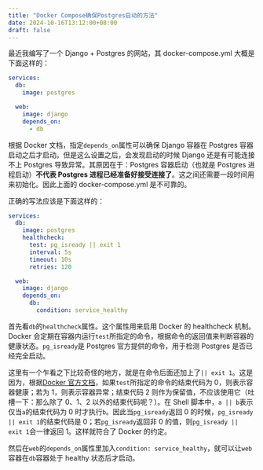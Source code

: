 ```yaml
---
title: "Docker Compose确保Postgres启动的方法"
date: 2024-10-16T13:12:00+08:00
draft: false
---
```


最近我编写了一个 Django + Postgres 的网站，其 docker-compose.yml 大概是下面这样的：

```yml
services:
  db:
    image: postgres

  web:
    image: django
    depends_on:
      - db
```

根据 Docker 文档，指定`depends_on`属性可以确保 Django 容器在 Postgres 容器启动之后才启动。但是这么设置之后，会发现启动的时候 Django 还是有可能连接不上 Postgres 导致异常。其原因在于：Postgres 容器启动（也就是 Postgres 进程启动）**不代表 Postgres 进程已经准备好接受连接了**。这之间还需要一段时间用来初始化。因此上面的 docker-compose.yml 是不可靠的。

正确的写法应该是下面这样的：

```yml
services:
  db:
    image: postgres
    healthcheck:
      test: pg_isready || exit 1
      interval: 5s
      timeout: 10s
      retries: 120

  web:
    image: django
    depends_on:
      db:
        condition: service_healthy
```

首先看`db`的`healthcheck`属性。这个属性用来启用 Docker 的 healthcheck 机制。Docker 会定期在容器内运行`test`所指定的命令，根据命令的返回值来判断容器的健康状态。`pg_isready`是 Postgres 官方提供的命令，用于检测 Postgres 是否已经完全启动。

这里有一个乍看之下比较奇怪的地方，就是在命令后面还加上了`|| exit 1`。这是因为，根据[Docker 官方文档](https://docs.docker.com/reference/dockerfile/#healthcheck)，如果`test`所指定的命令的结束代码为 0，则表示容器健康；若为 1，则表示容器异常；结束代码 2 则作为保留值，不应该使用它（吐槽一下：那么除了 0、1、2 以外的结束代码呢？）。在 Shell 脚本中，`a || b`表示仅当`a`的结束代码为 0 时才执行`b`。因此当`pg_isready`返回 0 的时候，`pg_isready || exit 1`的结束代码是 0；若`pg_isready`返回非 0 的值，则`pg_isready || exit 1`会一律返回 1。这样就符合了 Docker 的约定。

然后在`web`的`depends_on`属性里加入`condition: service_healthy`，就可以让`web`容器在`db`容器处于 healthy 状态后才启动。
